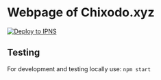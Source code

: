 # Webpage of Chixodo.xyz

[![Deploy to IPNS](../../actions/workflows/deploy-to-ipns.yml/badge.svg)](../../actions/workflows/deploy-to-ipns.yml)

## Testing

For development and testing locally use: `npm start`